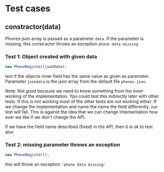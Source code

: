 # Test cases

## **constractor(data)**

Phones json array is passed as a parameter `data`. If the parameter is missing, this constractor throws an exception `phone data missing`

### Test 1: Object created with given data

```js
new PhoneRegister(jsonData);
```

test if the objects inner field has the same value as given as parameter. Parameter `jsondata` is the json array from the default file `phones.json`.

Note: Not good because we need to know something from the inner working of the implementation. Ypu could test this indirectly later with other tests. If this is not working most of the other tests are not working either.
If we change the implementation and name the name the field differently, our test will fail. This is against the idea that we can change imlementation how ever we like if we don't change the API.

If we have the field name described (fixed) in the API, then it is ok to test also

### Test 2: missing parameter throws an exception

```js
new PhoneRegister();
```

this will throw an exception `'phone data missing'`
